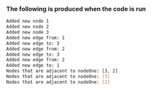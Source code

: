 ### The following is produced when the code is run

```sh
Added new node 1 
Added new node 2 
Added new node 3 
Added new edge from: 1 
Added new edge to: 3 
Added new edge from: 2 
Added new edge to: 3 
Added new edge from: 2 
Added new edge to: 1 
Nodes that are adjacent to nodeOne: [3, 2] 
Nodes that are adjacent to nodeOne: [3] 
Nodes that are adjacent to nodeOne: [2]
```

